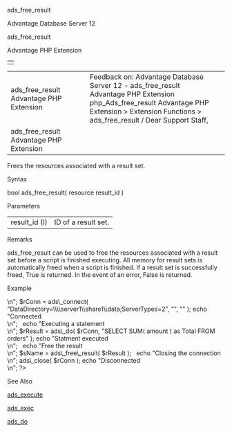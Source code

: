 ads\_free\_result




Advantage Database Server 12  

ads\_free\_result

Advantage PHP Extension

|  |
| --- |
|  |

|  |  |  |  |  |
| --- | --- | --- | --- | --- |
| ads\_free\_result  Advantage PHP Extension |  |  | Feedback on: Advantage Database Server 12 - ads\_free\_result Advantage PHP Extension php\_Ads\_free\_result Advantage PHP Extension > Extension Functions > ads\_free\_result / Dear Support Staff, |  |
| ads\_free\_result  Advantage PHP Extension |  |  |  |  |

Frees the resources associated with a result set.

Syntax

bool ads\_free\_result( resource result\_id )

Parameters

|  |  |
| --- | --- |
| result\_id (I) | ID of a result set. |

Remarks

ads\_free\_result can be used to free the resources associated with a result set before a script is finished executing. All memory for result sets is automatically freed when a script is finished. If a result set is successfully freed, True is returned. In the event of an error, False is returned.

Example

<?

echo "Connecting to Server<br>\n";

$rConn = ads\_connect( "DataDirectory=\\\\server1\\share1\\data;ServerTypes=2", "", "" );

echo "Connected<br>\n";

 

echo "Executing a statement<br>\n";

$rResult = ads\_do( $rConn, "SELECT SUM( amount ) as Total FROM orders" );

echo "Statment executed<br>\n";

 

echo "Free the result<br>\n";

$sName = ads\_free\_result( $rResult );

 

echo "Closing the connection<br>\n";

ads\_close( $rConn );

echo "Disconnected<br>\n";

?>

See Also

[ads\_execute](php_ads_execute.htm)

[ads\_exec](php_ads_exec.htm)

[ads\_do](php_ads_do.htm)